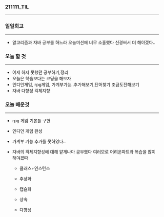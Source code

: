 ### 211111_TIL

------

### 일일회고

------

- 알고리즘과 자바 공부를 하느라 오늘미션에 너무 소홀했다 신경써서 더 해야겠다..

### 오늘 할 것

------

- 어제 하지 못했던 공부하기,정리
- 오늘은 학습보다는 코딩을 해보자 
- 인디언게임, rpg게임, 가계부기능..추가해보기,단어찾기 조금도전해보기
- 자바 다향성 객체지향

### 오늘 배운것

------

- rpg 게임 기본틀 구현

- 인디언 게임 완성

- 가계부 기능 추가를 못하였다..

- 자바의 객체지향성에 대해 얕게나마 공부했다 여러모로 어려운파트라 복습을 많이해야겠따

  - 클래스+인스턴스

  - 추상화

  - 캡슐화

  - 상속

  - 다향성

    
